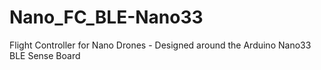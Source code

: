 # Nano_FC_BLE-Nano33
Flight Controller for Nano Drones - Designed around the Arduino Nano33 BLE Sense Board

